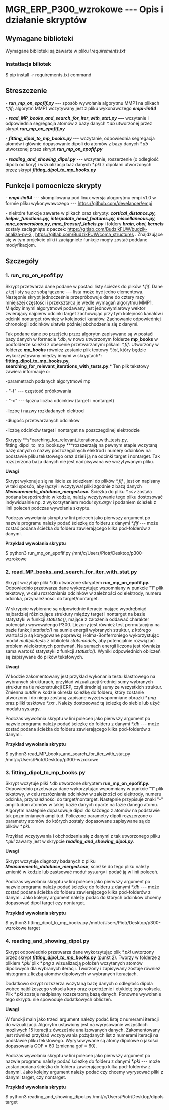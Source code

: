 # MGR_ERP_P300_wzrokowe --- Opis i działanie skryptów

## Wymagane biblioteki
Wymagane biblioteki są zawarte w pliku *\requirements.txt*
### Instatlacja biliotek
$ pip install -r requirements.txt command 

## Streszczenie

\- ***run_mp_on_epofif.py*** --- sposób wywołania algorytmu MMP1 na
plikach *\*.fif*; algorytm MMP1 wczytywany jest z pliku wykonawczego
***empi-lin64***

\- ***read_MP_books_and_search_for_iter_with_stat.py ---*** wczytanie i
odpowiednia segregacja atomów z bazy danych *\*.db* utworzonej przez
skrypt ***run_mp_on_epofif.py***

\- ***fitting_dipol_to_mp_books.py* ---** wczytanie, odpowiednia
segregacja atomów i głównie dopasowanie dipoli do atomów z bazy danych
*\*.db* utworzonej przez skrypt ***run_mp_on_epofif.py***

\- ***reading_and_showing_dipol.py** ---* wczytanie, roszerzenie (o
odległość dipola od kory) i wizualizacja baz danych *\*.pkl* z dipolami
utworzonych przez skrypt ***fitting_dipol_to_mp_books.py***

## Funkcje i pomocnicze skrypty

\- ***empi-lin64*** --- skompilowana pod linux wersja alogorytmu empi
v1.0 w formie pliku wykonywawczego ---
<https://github.com/develancer/empi>

\- niektóre funkcje zawarte w plikach oraz skrypty:
***cortical_distance.py, helper_functions.py,
interpolate_head_features.py, miscellaneous.py, mne_conversions.py,
mne_freesurf_labels.py*** i foldery ***brain, obci, kernels*** zostały
zaciągnięte z paczek: <https://gitlab.com/BudzikFUW/budzik-analiza-py-3>
, <https://gitlab.com/BudzikFUW/coma_structures> . Znajdzujące się w tym projekcie pliki i
zaciągniete funkcje mogły zostać poddane modyfikacjom.


## Szczegóły
### 1. run_mp_on_epofif.py

Skrypt przetwarza dane podane w postaci listy ścieżek do plików
*\*.fif*. Dane z tej listy są ze sobą łączone --- lista może być jedno
elementowa. Następnie skrypt jednocześnie przepróbowuje dane do cztery
razy mniejszej częstości i przekształca je wedle wymagań algorytmu MMP1.
Między innymi algorytmowi podawany jest jednowymiarowy wektor zwierający
najpierw odcinki target zachowując przy tym kolejność kanałów i odcinki
nontarget również w kolejności kanałów. Zachowanie odpowiedniej
chronologii odcinków ułatwia później obchodzenie się z danymi.

Tak podane dane po przejściu przez algorytm zapisywane są w postaći bazy
danych w formacie *\*.db*, w nowo utworzonym folderze **mp_books** w
podfolderze ścieżki z obecenie przetwarzanymi plikami *\*.fif*.
Utworzony w folderze ***mp_books*** również zostanie plik textowy
*\*.txt*, który będzie wykorzystywany między innymi w skryptach*:
**fitting_dipol_to_mp_books.py,
searching_for_relevant_iterations_with_tests.py**.* Ten plik tekstowy
zawiera informacje o:

-parametrach podanych algorytmowi mp

\- "-f" --- częstość próbkowania

\- "-c" --- łączna liczba odcinków (target i nontarget)

-liczbę i nazwy rozkładanych elektrod

-długość przetwarzanych odcinków

-liczbę odcinków target i nontarget na poszczególnej elektrodzie

Skrypty **s*earching_for_relevant_iterations_with_tests.py,
fitting_dipol_to_mp_books.py ***rozszerzają na pewnym etapie wczytaną
bazę danych o nazwy poszczególnych elektrod i numery odcinków na
podstawie pliku tekstowego oraz dzieli ją na odcinki target i nontarget.
Tak rozszerzona baza danych nie jest nadpisywana we wczytywanym pliku.

**Uwagi**

Skrypt wykonuje się na liście ze ścieżkami do plików *\*.fif* , jest on
napisany w taki sposób, aby łączył i wczytywał pliki zgodnie z bazą
danych ***Measurements_database_merged.csv.*** Ścieżka do pliku *\*.csv*
została podana bespośrednio w kodzie, należy wczytywanie tego pliku
dostosować indywidualnie np. z wykorzytaniem moduł *sys.argv* i podaniem
ścieżek z linii poleceń podczas wywołania skryptu.

Podczas wywołania skryptu w lini poleceń jako pierwszy argument po
nazwie programu należy podać ścieżkę do folderu z danymi *\*.fif* ---
może zostać podana ścieżka do folderu zawierającego kilka pod-folderów z
danymi.

**Przykład wywołania skryptu**

$ python3 run_mp_on_epofif.py /mnt/c/Users/Piotr/Desktop/p300-wzrokowe

### 2. read_MP_books_and_search_for_iter_with_stat.py

Skrypt wczytuje pliki \*.db utworzone skryptem **run_mp_on_epofif.py.**
Odpowiednio przetwarza dane wykorzytując wspomniany w punkcie "1" plik
tekstowy, w celu rozrózniania odcinków w zależności od elektrody, numeru
odcinka, przynależności do target/nontarget.

W skrypcie wybierane są odpowiednie iteracje mające wyodrębniąć
najbardziej różnicujące struktury między target i nontarget na bazie
statystyki w funkcji *statistic()*, mające z założenia oddawać charakter
potencjału wywowałengo P300. Liczony jest również test permutacyjny na
bazie funkcji *statistic()* na sumie energii wybranych struktur, z
którego wartości p są korygowane poprawką Holma-Bonferroniego
wykorzystując moduł *multipletests* z biblioteki *statsmodels*, aby
potencjalnie rozwiązać problem wielokrotnych porównań. Na sumach energii
liczona jest równieża sama wartość statystyki z funkcji *statistic().*
Wyniki odpowiednich obliczeń są zapisywane do pilków tekstowych.

**Uwagi**

W kodzie zakomentowany jest przykład wykonania testu klastrowego na
wybranych strukturach, przykład wizualizacji średniej sumy wybranych
struktur na tle rekonstrukcji ERP, czyli średniej sumy ze wszystkich
struktur. Zmienna *outdir* w kodzie określa ścieżkę do folderu, który
zostanie utworzony i do niego zostaną zapisane wyżej wspomniane obrazki
*\*.png* oraz piliki tesktowe *\*.txt* . Należy dostosować tą ścieżkę do
siebie lub użyć modułu sys.argv.

Podczas wywołania skryptu w lini poleceń jako pierwszy argument po
nazwie programu należy podać ścieżkę do folderu z danymi *\*.db* ---
może zostać podana ścieżka do folderu zawierającego kilka pod-folderów z
danymi.

**Przykład wywołania skryptu**

$ python3 read_MP_books_and_search_for_iter_with_stat.py /mnt/c/Users/Piotr/Desktop/p300-wzrokowe

### 3. fitting_dipol_to_mp_books.py

Skrypt wczytuje pliki \*.db utworzone skryptem **run_mp_on_epofif.py.**
Odpowiednio przetwarza dane wykorzytując wspomniany w punkcie "1" plik
tekstowy, w celu rozrózniania odcinków w zależności od elektrody, numeru
odcinka, przynależności do target/nontarget. Następnie przypisuje znaki
"-" amplitudom atomów w takiej bazie danych oparte na fazie danego
atomu. Algorytm następnie dopasowuje dipol do każdego z atomów na
podstawie tak pozmienianych amplitud. Policzone parametry dipoli
rozszerzone o parametry atomów do których zostały dopasowane zapisywane
są do plików *\*.pkl*.

Przykład wczytywania i obchodzenia się z danymi z tak utworzonego pliku
*\*.pkl* zawarty jest w skrypcie ***reading_and_showing_dipol.py**.*

**Uwagi**

Skrypt wczytuje diagnozy badanych z pliku
***Measurements_database_merged.csv***, ścieżke do tego pliku należy
zmienić w kodzie lub zastsować moduł sys.argv i podać ją w linii
poleceń.

Podczas wywołania skryptu w lini poleceń jako pierwszy argument po
nazwie programu należy podać ścieżkę do folderu z danymi *\*.db* ---
może zostać podana ścieżka do folderu zawierającego kilka pod-folderów z
danymi. Jako kolejny argument należy podać do których odcinków chcemy
dopasować dipol target czy nontarget.

**Przykład wywołania skryptu**

$ python3 fitting_dipol_to_mp_books.py /mnt/c/Users/Piotr/Desktop/p300-wzrokowe target

### 4. reading_and_showing_dipol.py

Skrypt odpowiednio przetwarza dane wykorzytując plik *\*.pkl* uwtorzony
przez skrypt ***fitting_dipol_to_mp_books.py*** (punkt 2). Tworzy w
folderze z plikiem *\*.pkl* plik *\*.png* z wizualizacją położeń
wczytanych atomów dipolowych dla wybranych iteracji. Tworzony i
zapisywany zostaje również histogram z liczbą atomów dipolowych w
wybranych iteracjach.

Dodatkowo skrypt rozszerza wczytaną bazę danych o odległość dipola wobec
najbliżeszego voksela kory oraz o położenie i etykietę tego voksela.
Plik *\*.pkl* zostaje nadpisany rozszerzoną bazą danych. Ponowne
wywołanie tego skryptu nie spowoduje dodatkowych obliczeń.

**Uwagi**

W funckji main jako trzeci argument należy podać listę z numerami
iteracji do wizualizacji. Algorytm ustawiony jest na wyrysowanie
wszystkich możliwych 15 iteracji z ówcześnie analizowanych danych.
Zakomentowany jest również przykład wczytywania pożądanych list z
numerami iteracji na podstawie pliku tekstowego. Wyrysowywane są atomy
dipolowe o jakości dopasowania GOF = 60 (zmienna gof = 60).

Podczas wywołania skryptu w lini poleceń jako pierwszy argument po
nazwie programu należy podać ścieżkę do folderu z danymi *\*.pkl* ---
może zostać podana ścieżka do folderu zawierającego kilka pod-folderów z
danymi. Jako kolejny argument należy podać czy chcemy wyrysować pliki z
danymi target, czy nontarget.

**Przykład wywołania skryptu**

$ python3 reading_and_showing_dipol.py /mnt/c/Users/Piotr/Desktop/dipols target
